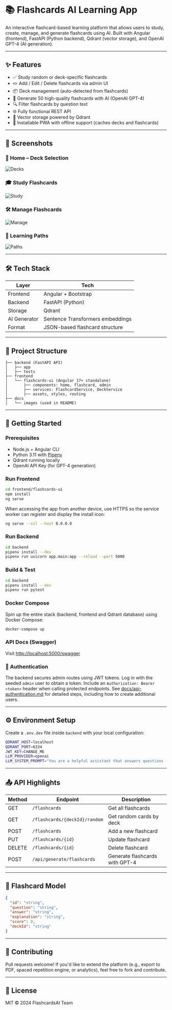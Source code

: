 # 📚 Flashcards AI Learning App

An interactive flashcard-based learning platform that allows users to study, create, manage, and generate flashcards using AI. Built with Angular (frontend), FastAPI (Python backend), Qdrant (vector storage), and OpenAI GPT-4 (AI generation).

---

## ✨ Features

- ✅ Study random or deck-specific flashcards
- ✏️ Add / Edit / Delete flashcards via admin UI
- 📦 Deck management (auto-detected from flashcards)
- 🤖 Generate 50 high-quality flashcards with AI (OpenAI GPT-4)
- 🔍 Filter flashcards by question text
- 🌐 Fully functional REST API
- 💾 Vector storage powered by Qdrant
- 📱 Installable PWA with offline support (caches decks and flashcards)

---

## 📸 Screenshots

### 🧠 Home – Deck Selection
![Decks](docs/images/home-decks.png)

### 🎓 Study Flashcards
![Study](docs/images/study-mode.png)

### 🛠️ Manage Flashcards
![Manage](docs/images/manage-flashcards.png)

### 🧭 Learning Paths
![Paths](docs/images/learning-paths.png)

---

## 🛠️ Tech Stack

| Layer         | Tech                                  |
|---------------|----------------------------------------|
| Frontend      | Angular + Bootstrap                    |
| Backend       | FastAPI (Python)                       |
| Storage       | Qdrant                                 |
| AI Generator  | Sentence Transformers embeddings       |
| Format        | JSON-based flashcard structure         |

---

## 📂 Project Structure

```
├── backend (FastAPI API)
│   ├── app
│   ├── tests
├── frontend
│   └── flashcards-ui (Angular 17+ standalone)
│       ├── components: home, flashcard, admin
│       ├── services: FlashcardService, DeckService
│       ├── assets, styles, routing
├── docs
│   └── images (used in README)
```

---

## 🚀 Getting Started

### Prerequisites
- Node.js + Angular CLI
- Python 3.11 with [Pipenv](https://pipenv.pypa.io/)
- Qdrant running locally
- OpenAI API Key (for GPT-4 generation)

### Run Frontend

```bash
cd frontend/flashcards-ui
npm install
ng serve
```

When accessing the app from another device, use HTTPS so the service worker can
register and display the install icon:

```bash
ng serve --ssl --host 0.0.0.0
```

### Run Backend

```bash
cd backend
pipenv install --dev
pipenv run uvicorn app.main:app --reload --port 5000
```

### Build & Test

```bash
cd backend
pipenv install --dev
pipenv run pytest
```

### Docker Compose

Spin up the entire stack (backend, frontend and Qdrant database) using Docker Compose:

```bash
docker-compose up
```

### API Docs (Swagger)
Visit [http://localhost:5000/swagger](http://localhost:5000/swagger)

### 🔐 Authentication
The backend secures admin routes using JWT tokens. Log in with the seeded
`admin` user to obtain a token. Include an `Authorization: Bearer <token>`
header when calling protected endpoints. See
[docs/api-authentication.md](docs/api-authentication.md) for detailed steps,
including how to create additional users.

---

## ⚙️ Environment Setup

Create a `.env.dev` file inside `backend` with your local configuration:

```bash
QDRANT_HOST=localhost
QDRANT_PORT=6334
JWT_KEY=CHANGE_ME
LLM_PROVIDER=openai
LLM_SYSTEM_PROMPT="You are a helpful assistant that answers questions for a flashcard. Respond in JSON with 'answer' and 'explanation' fields."
```

---

## 📤 API Highlights

| Method | Endpoint                      | Description                        |
|--------|-------------------------------|------------------------------------|
| GET    | `/flashcards`                 | Get all flashcards                 |
| GET    | `/flashcards/{deckId}/random`| Get random cards by deck           |
| POST   | `/flashcards`                 | Add a new flashcard                |
| PUT    | `/flashcards/{id}`            | Update flashcard                   |
| DELETE | `/flashcards/{id}`            | Delete flashcard                   |
| POST   | `/api/generate/flashcards`   | Generate flashcards with GPT-4     |

---

## 🧠 Flashcard Model

```json
{
  "id": "string",
  "question": "string",
  "answer": "string",
  "explanation": "string",
  "score": 0,
  "deckId": "string"
}
```

---

## 🙌 Contributing

Pull requests welcome! If you'd like to extend the platform (e.g., export to PDF, spaced repetition engine, or analytics), feel free to fork and contribute.

---

## 📃 License

MIT © 2024 FlashcardsAI Team